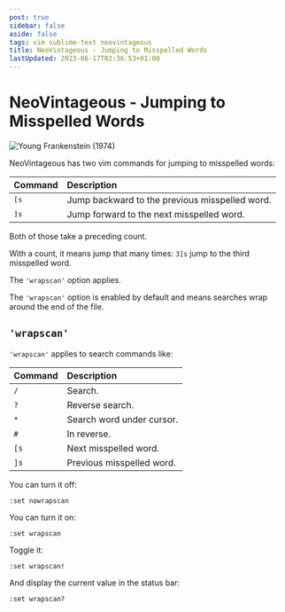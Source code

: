 ```yaml
---
post: true
sidebar: false
aside: false
tags: vim sublime-text neovintageous
title: NeoVintageous - Jumping to Misspelled Words
lastUpdated: 2023-06-17T02:36:53+01:00
---
```


# NeoVintageous - Jumping to Misspelled Words

![Young Frankenstein (1974)](/assets/images/young-frankenstein.webp)

NeoVintageous has two vim commands for jumping to misspelled words:

Command | Description
:------ | :----------
<kbd>[s</kbd> | Jump backward to the previous misspelled word.
<kbd>]s</kbd> | Jump forward to the next misspelled word.

Both of those take a preceding count.

With a count, it means jump that many times: `3]s` jump to the third misspelled word.

The `'wrapscan'` option applies.

The `'wrapscan'` option is enabled by default and means searches wrap around the end of the file.

## `'wrapscan'`

`'wrapscan'` applies to search commands like:

Command | Description
:------ | :----------
`/` | Search.
`?` | Reverse search.
`*` | Search word under cursor.
`#` | In reverse.
`[s` | Next misspelled word.
`]s` | Previous misspelled word.

You can turn it off:

```vim
:set nowrapscan
```

You can turn it on:

```vim
:set wrapscan
```

Toggle it:

```vim
:set wrapscan!
```

And display the current value in the status bar:

```vim
:set wrapscan?
```
